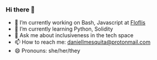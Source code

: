 ### Hi there 👋

- 🔭 I’m currently working on Bash, Javascript at [Floflis](https://github.com/Floflis/)
- 🌱 I’m currently learning Python, Solidity
- 💬 Ask me about inclusiveness in the tech space
- 📫 How to reach me: [daniellmesquita@protonmail.com](mailto:daniellmesquita@protonmail.com)
- 😄 Pronouns: she/her/they

